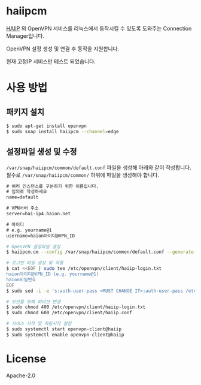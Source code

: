 # haiipcm

[HAIIP](https://www.haiip.net/) 의 OpenVPN 서비스를 리눅스에서 동작시킬 수 있도록 도와주는 Connection Manager입니다.

OpenVPN 설정 생성 및 연결 후 동작을 지원합니다.

현재 고정IP 서비스만 테스트 되었습니다.

# 사용 방법

## 패키지 설치

```bash
$ sudo apt-get install openvpn
$ sudo snap install haiipcm --channel=edge
```

## 설정파일 생성 및 수정

`/var/snap/haiipcm/common/default.conf` 파일을 생성해 아래와 같이 작성합니다.
필수로 `/var/snap/haiipcm/common/` 하위에 파일을 생성해야 합니다.

```txt
# 여러 인스턴스를 구분하기 위한 이름입니다.
# 임의로 작성하세요
name=default

# VPN서버 주소
server=hai-ip4.haion.net

# 아이디
# e.g. yourname@1
username=haion아이디@VPN_ID
```

```bash
# OpenVPN 설정파일 생성
$ haiipcm.cm --config /var/snap/haiipcm/common/default.conf --generate-ovpn | sudo tee /etc/openvpn/client/haiip.conf

# 로그인 파일 생성 및 적용
$ cat <<EOF | sudo tee /etc/openvpn/client/haiip-login.txt
haion아이디@VPN_ID (e.g. yourname@1)
haion비밀번호
EOF
$ sudo sed -i -e 's:auth-user-pass <MUST CHANGE IT>:auth-user-pass /etc/openvpn/client/haiip-login.txt:g' /etc/openvpn/client/haiip.conf

# 보안을 위해 퍼미션 변경
$ sudo chmod 400 /etc/openvpn/client/haiip-login.txt
$ sudo chmod 600 /etc/openvpn/client/haiip.conf

# 서비스 시작 및 자동시작 설정
$ sudo systemctl start openvpn-client@haiip
$ sudo systemctl enable openvpn-client@haiip
```

# License

Apache-2.0

